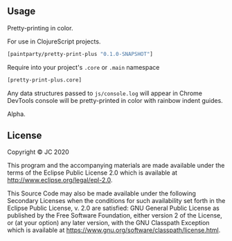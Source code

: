 ## Usage
Pretty-printing in color.

For use in ClojureScript projects.

```Clojure
[paintparty/pretty-print-plus "0.1.0-SNAPSHOT"]
```

Require into your project's `.core` or `.main` namespace

```Clojure
[pretty-print-plus.core]
```

Any data structures passed to `js/console.log` will appear in Chrome DevTools console will be pretty-printed in color with rainbow indent guides.

Alpha.

## License

Copyright © JC 2020

This program and the accompanying materials are made available under the
terms of the Eclipse Public License 2.0 which is available at
http://www.eclipse.org/legal/epl-2.0.

This Source Code may also be made available under the following Secondary
Licenses when the conditions for such availability set forth in the Eclipse
Public License, v. 2.0 are satisfied: GNU General Public License as published by
the Free Software Foundation, either version 2 of the License, or (at your
option) any later version, with the GNU Classpath Exception which is available
at https://www.gnu.org/software/classpath/license.html.
